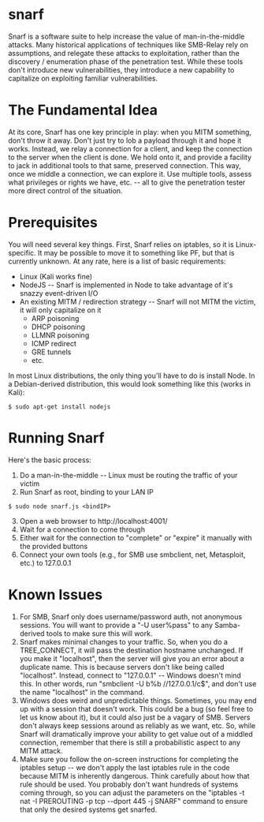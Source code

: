 snarf
=====

Snarf is a software suite to help increase the value of man-in-the-middle attacks.  Many historical applications of techniques like SMB-Relay rely on assumptions, and relegate these attacks to exploitation, rather than the discovery / enumeration phase of the penetration test.  While these tools don't introduce new vulnerabilities, they introduce a new capability to capitalize on exploiting familiar vulnerabilities.

The Fundamental Idea
====================

At its core, Snarf has one key principle in play: when you MITM something, don't throw it away.  Don't just try to lob a payload through it and hope it works.  Instead, we relay a connection for a client, and keep the connection to the server when the client is done.  We hold onto it, and provide a facility to jack in additional tools to that same, preserved connection.  This way, once we middle a connection, we can explore it.  Use multiple tools, assess what privileges or rights we have, etc. -- all to give the penetration tester more direct control of the situation.

Prerequisites
=============

You will need several key things.  First, Snarf relies on iptables, so it is Linux-specific.  It may be possible to move it to something like PF, but that is currently unknown.  At any rate, here is a list of basic requirements:

  * Linux (Kali works fine)
  * NodeJS -- Snarf is implemented in Node to take advantage of it's snazzy event-driven I/O
  * An existing MITM / redirection strategy -- Snarf will not MITM the victim, it will only capitalize on it
    * ARP poisoning
    * DHCP poisoning
    * LLMNR poisoning
    * ICMP redirect
    * GRE tunnels
    * etc.

In most Linux distributions, the only thing you'll have to do is install Node.  In a Debian-derived distribution, this would look something like this (works in Kali):

    $ sudo apt-get install nodejs

Running Snarf
=============

Here's the basic process:

  1. Do a man-in-the-middle -- Linux must be routing the traffic of your victim
  2. Run Snarf as root, binding to your LAN IP

    $ sudo node snarf.js <bindIP>
  
  3. Open a web browser to http://localhost:4001/
  4. Wait for a connection to come through
  5. Either wait for the connection to "complete" or "expire" it manually with the provided buttons
  6. Connect your own tools (e.g., for SMB use smbclient, net, Metasploit, etc.) to 127.0.0.1

Known Issues
============

  1. For SMB, Snarf only does username/password auth, not anonymous sessions.  You will want to provide a "-U user%pass" to any Samba-derived tools to make sure this will work.
  2. Snarf makes minimal changes to your traffic.  So, when you do a TREE_CONNECT, it will pass the destination hostname unchanged.  If you make it "localhost", then the server will give you an error about a duplicate name.  This is because servers don't like being called "localhost".  Instead, connect to "127.0.0.1" -- Windows doesn't mind this.  In other words, run "smbclient -U b%b //127.0.0.1/c$", and don't use the name "localhost" in the command.
  3. Windows does weird and unpredictable things.  Sometimes, you may end up with a session that doesn't work.  This could be a bug (so feel free to let us know about it), but it could also just be a vagary of SMB.  Servers don't always keep sessions around as reliably as we want, etc.  So, while Snarf will dramatically improve your ability to get value out of a middled connection, remember that there is still a probabilistic aspect to any MITM attack.
  4. Make sure you follow the on-screen instructions for completing the iptables setup -- we don't apply the last iptables rule in the code because MITM is inherently dangerous.  Think carefully about how that rule should be used.  You probably don't want hundreds of systems coming through, so you can adjust the parameters on the "iptables -t nat -I PREROUTING -p tcp --dport 445 -j SNARF" command to ensure that only the desired systems get snarfed.
